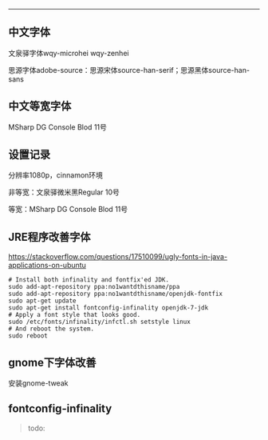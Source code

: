 ---



## 中文字体

文泉驿字体wqy-microhei wqy-zenhei

思源字体adobe-source：思源宋体source-han-serif；思源黑体source-han-sans





## 中文等宽字体

MSharp DG Console Blod 11号



## 设置记录

分辨率1080p，cinnamon环境

非等宽：文泉驿微米黑Regular 10号

等宽：MSharp DG Console Blod 11号

## JRE程序改善字体

https://stackoverflow.com/questions/17510099/ugly-fonts-in-java-applications-on-ubuntu

```
# Install both infinality and fontfix'ed JDK.
sudo add-apt-repository ppa:no1wantdthisname/ppa
sudo add-apt-repository ppa:no1wantdthisname/openjdk-fontfix
sudo apt-get update
sudo apt-get install fontconfig-infinality openjdk-7-jdk
# Apply a font style that looks good.
sudo /etc/fonts/infinality/infctl.sh setstyle linux
# And reboot the system.
sudo reboot
```

## gnome下字体改善
安装gnome-tweak



## fontconfig-infinality

> todo: 